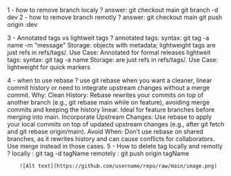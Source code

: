 1 - how to remove branch localy ? 
answer: git checkout main 
        git branch -d dev
2 - how to remove branch remotly ?
answer: git checkout main
        git push origin :dev

3 - Annotated tags vs lightweit tags ? 
        annotated tags:
                syntax: git tag -a name -m "message"
                Storage: objects with metadata; lightweight tags are just refs in refs/tags/.
                Use Case: Annotated for formal releases
        lightweit tags: 
                syntax: git tag -a name 
                Storage: are just refs in refs/tags/.
                Use Case: lightweight for quick markers

4 - when to use rebase ?
        use git rebase when you want a cleaner, linear commit history or need to integrate upstream changes without a merge commit.
        Why:
        Clean History: Rebase rewrites your commits on top of another branch (e.g., git rebase main while on feature), avoiding merge commits and keeping the history linear. Ideal for feature branches before merging into main.
        Incorporate Upstream Changes: Use rebase to apply your local commits on top of updated upstream changes (e.g., after git fetch and git rebase origin/main).
        Avoid When: Don’t use rebase on shared branches, as it rewrites history and can cause conflicts for collaborators. Use merge instead in those cases.
5 - How to delete tag locally and remotly ?
        locally : git tag -d tagName
        remotely : git push origin tagName



        ![Alt text](https://github.com/username/repo/raw/main/image.png)

